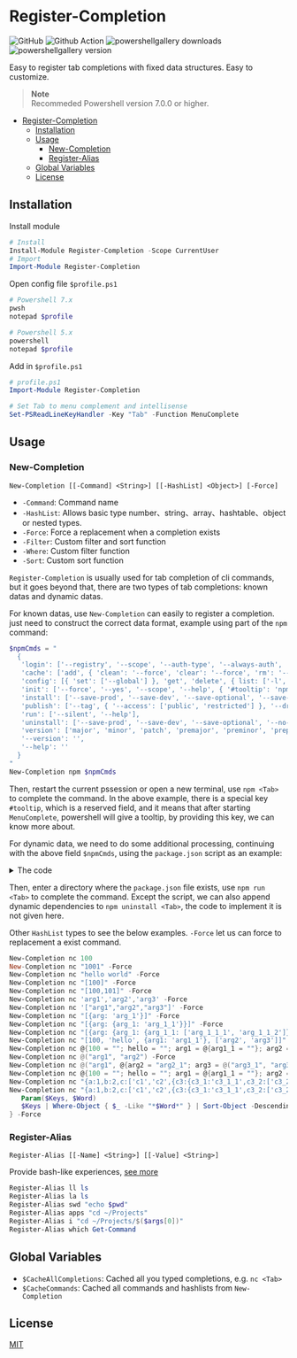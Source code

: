 # Register-Completion

![GitHub](https://img.shields.io/github/license/aliuq/Register-Completion)
![Github Action](https://img.shields.io/github/actions/workflow/status/aliuq/Register-Completion/ci.yml)
![powershellgallery downloads](https://img.shields.io/powershellgallery/dt/Register-Completion)
![powershellgallery version](https://img.shields.io/powershellgallery/v/Register-Completion?include_prereleases)

Easy to register tab completions with fixed data structures. Easy to customize.

> **Note**  
> Recommeded Powershell version 7.0.0 or higher.

- [Register-Completion](#register-completion)
  - [Installation](#installation)
  - [Usage](#usage)
    - [New-Completion](#new-completion)
    - [Register-Alias](#register-alias)
  - [Global Variables](#global-variables)
  - [License](#license)

## Installation

Install module

```Powershell
# Install
Install-Module Register-Completion -Scope CurrentUser
# Import
Import-Module Register-Completion
```

Open config file `$profile.ps1`

```Powershell
# Powershell 7.x
pwsh
notepad $profile

# Powershell 5.x
powershell
notepad $profile
```

Add in `$profile.ps1`

```Powershell
# profile.ps1
Import-Module Register-Completion

# Set Tab to menu complement and intellisense
Set-PSReadLineKeyHandler -Key "Tab" -Function MenuComplete
```

## Usage

### New-Completion

`New-Completion [[-Command] <String>] [[-HashList] <Object>] [-Force]`

+ `-Command`: Command name
+ `-HashList`: Allows basic type number、string、array、hashtable、object or nested types.
+ `-Force`: Force a replacement when a completion exists
+ `-Filter`: Custom filter and sort function
+ `-Where`: Custom filter function
+ `-Sort`: Custom sort function

`Register-Completion` is usually used for tab completion of cli commands, but it goes beyond that, there are two types of tab completions: known datas and dynamic datas.

For known datas, use `New-Completion` can easily to register a completion. just need to construct the correct data format, example using part of the `npm` command:

```Powershell
$npmCmds = "
  {
   'login': ['--registry', '--scope', '--auth-type', '--always-auth', '--help'],
   'cache': ['add', { 'clean': '--force', 'clear': '--force', 'rm': '--force' }, 'verify', '--help'],
   'config': [{ 'set': ['--global'] }, 'get', 'delete', { list: ['-l', '--json'] }, 'edit', '--help'],
   'init': ['--force', '--yes', '--scope', '--help', { '#tooltip': 'npm init <@scope> (same as ``npx <@scope>/create``) `nnpm init [<@scope>/]<name> (same as ``npx [<@scope>/]create-<name>``)' }],
   'install': ['--save-prod', '--save-dev', '--save-optional', '--save-exact', '--no-save', '--help'],
   'publish': ['--tag', { '--access': ['public', 'restricted'] }, '--dry-run', '--otp', '--help'],
   'run': ['--silent', '--help'],
   'uninstall': ['--save-prod', '--save-dev', '--save-optional', '--no-save', '--help'],
   'version': ['major', 'minor', 'patch', 'premajor', 'preminor', 'prepatch', 'prerelease', '--preid', 'from-git', '--help'],
   '--version': '',
   '--help': ''
  }
"
New-Completion npm $npmCmds
```

Then, restart the current pssession or open a new terminal, use `npm <Tab>` to complete the command. In the above example, there is a special key `#tooltip`, which is a reserved field, and it means that after starting `MenuComplete`, powershell will give a tooltip, by providing this key, we can know more about.

For dynamic data, we need to do some additional processing, continuing with the above field `$npmCmds`, using the `package.json` script as an example:

<details>
<summary>The code</summary>

```Powershell
Register-ArgumentCompleter -Native -CommandName npm -ScriptBlock {
   param($wordToComplete, $commandAst, $cursorPosition)
   [Console]::InputEncoding = [Console]::OutputEncoding = $OutputEncoding = [System.Text.Utf8Encoding]::new()
   # If provided input string data, and needed to edit it,
   # use `ConvertTo-Hash` to convert the string data to a hash table 
   $commands = ConvertTo-Hash $npmCmds
   # Remove the cache of the same completion key, because if exists, it will not be dynamic updated.
   Remove-Completion "npm.run"
   # Get package.json script content and append the script to the hashtable
   if (Test-Path "$pwd\package.json") {
      $scripts = (Get-Content "$pwd\package.json" | ConvertFrom-JSON).scripts
      if ($null -ne $scripts) {
         $scriptNames = $scripts | Get-Member -MemberType NoteProperty | Select-Object -ExpandProperty Name
         $scriptNames | ForEach-Object {
            # Add script name to the completion key, the script command to the completion tooltip
            $commands.run[$_] = @{ '#tooltip' = $scripts.$_ }
         }
      }
   }
   # According to the $wordToComplete、$commandAst、$commands, get the avaliable completion data
   # See more at https://github.com/aliuq/Register-Completion/blob/master/src/Completion.ps1#L303
   Get-CompletionKeys $wordToComplete $commandAst $commands | ForEach-Object {
      $key = $_.Key
      $value = $_.Value
      $tooltip = $key
      
      if ($value) {
         $value.GetEnumerator() | ForEach-Object {
            $lowerKey = $_.Key.ToString().ToLower()
            if ($lowerKey -eq '#tooltip') {
               $tooltip = $_.Value
            }
         }
      }
      
      [System.Management.Automation.CompletionResult]::new($key, $key, "ParameterValue", $tooltip)
   }
}
```

</details>

Then, enter a directory where the `package.json` file exists, use `npm run <Tab>` to complete the command. Except the script, we can also append dynamic dependencies to `npm uninstall <Tab>`, the code to implement it is not given here.

Other `HashList` types to see the below examples. `-Force` let us can force to replacement a exist command.

```Powershell
New-Completion nc 100
New-Completion nc "1001" -Force
New-Completion nc "hello world" -Force
New-Completion nc "[100]" -Force
New-Completion nc "[100,101]" -Force
New-Completion nc 'arg1','arg2','arg3' -Force
New-Completion nc '["arg1","arg2","arg3"]' -Force
New-Completion nc "[{arg: 'arg_1'}]" -Force
New-Completion nc "[{arg: {arg_1: 'arg_1_1'}}]" -Force
New-Completion nc "[{arg: {arg_1: {arg_1_1: ['arg_1_1_1', 'arg_1_1_2']}}}]" -Force
New-Completion nc "[100, 'hello', {arg1: 'arg1_1'}, ['arg2', 'arg3']]" -Force
New-Completion nc @{100 = ""; hello = ""; arg1 = @{arg1_1 = ""}; arg2 = ""; arg3 = ""} -Force
New-Completion nc @("arg1", "arg2") -Force
New-Completion nc @("arg1", @{arg2 = "arg2_1"; arg3 = @("arg3_1", "arg3_2")}) -Force
New-Completion nc @{100 = ""; hello = ""; arg1 = @{arg1_1 = ""}; arg2 = ""; arg3 = @("arg3_1", "arg3_2")} -Force
New-Completion nc "{a:1,b:2,c:['c1','c2',{c3:{c3_1:'c3_1_1',c3_2:['c3_2_1','c3_2_2']}}]}" -Force
New-Completion nc "{a:1,b:2,c:['c1','c2',{c3:{c3_1:'c3_1_1',c3_2:['c3_2_1','c3_2_2']}}]}" -filter {
   Param($Keys, $Word)
   $Keys | Where-Object { $_ -Like "*$Word*" } | Sort-Object -Descending
} -Force
```

### Register-Alias

`Register-Alias [[-Name] <String>] [[-Value] <String>]`

Provide bash-like experiences, [see more](https://github.com/aliuq/Register-Completion/blob/master/src/Utils.ps1#L23)

```Powershell
Register-Alias ll ls
Register-Alias la ls
Register-Alias swd "echo $pwd"
Register-Alias apps "cd ~/Projects"
Register-Alias i "cd ~/Projects/$($args[0])"
Register-Alias which Get-Command
```

## Global Variables

+ `$CacheAllCompletions`: Cached all you typed completions, e.g. `nc <Tab>`
+ `$CacheCommands`: Cached all commands and hashlists from `New-Completion`

## License

[MIT](.\LICENSE)
